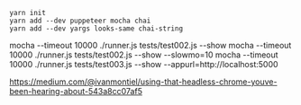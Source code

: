 ````
yarn init
yarn add --dev puppeteer mocha chai
yarn add --dev yargs looks-same chai-string
````

mocha --timeout 10000 ./runner.js tests/test002.js --show
mocha --timeout 10000 ./runner.js tests/test002.js --show --slowmo=10
mocha --timeout 10000 ./runner.js tests/test003.js --show --appurl=http://localhost:5000


https://medium.com/@ivanmontiel/using-that-headless-chrome-youve-been-hearing-about-543a8cc07af5